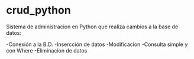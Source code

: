 # crud_python
Sistema de administracion en Python que realiza cambios a la base de datos:

-Conexión a la B.D.
-Insercción de datos
-Modificacion 
-Consulta simple y con Where
-Eliminacion de datos

